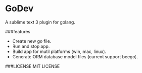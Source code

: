 # GoDev
A sublime text 3 plugin for golang.

###features
* Create new go file.
* Run and stop app.
* Build app for mutil platforms (win, mac, linux).
* Generate ORM database model files (current support beego).

###LICENSE
MIT LICENSE